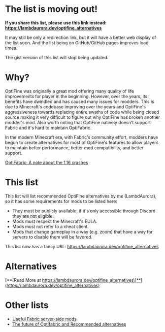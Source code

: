 # The list is moving out!

**If you share this list, please use this link instead: https://lambdaurora.dev/optifine_alternatives**

It may still be only a redirection link, but it will have a better web display of the list soon. And the list being on GitHub/GitHub pages improves load times.

The gist version of this list will stop being updated.

# Why?

OptiFine was originally a great mod offering many quality of life improvements for player in the beginning. However, over the years, its benefits have dwindled and has caused many issues for modders. This is due to Minecraft's codebase improving over the years and OptiFine's aggressiveness towards replacing entire swaths of code while being closed source making it very difficult to figure out why OptiFine has broken another modder's mod. 
Also worth noting that OptiFine natively doesn't support Fabric and it's hard to maintain OptiFabric.

In the modern Minecraft era, with Fabric's community effort, modders have begun to create alternatives for most of OptiFine's features to allow players to maintain better performance, better mod compatibility, and better support.

[OptiFabric: A note about the 1.16 crashes][optifabric_issue]

[optifabric_issue]: https://github.com/modmuss50/OptiFabric/issues/242

# This list

This list will list recommended OptiFine alternatives by me (LambdAurora), so it has some requirements for mods to be listed here:
 - They must be publicly available, if it's only accessible through Discord they are not eligible.
 - Mods must respect the Minecraft's EULA.
 - Mods must not refer to a cheat client.
 - Mods that change gameplay in a way (e.g. zoom) that have a way for servers to disable them will be favored.

This list now has a fancy URL: https://lambdaurora.dev/optifine_alternatives

# Alternatives

[**\[Read More at https://lambdaurora.dev/optifine_alternatives\]**](https://lambdaurora.dev/optifine_alternatives)

# Other lists

 - [Useful Fabric server-side mods](https://github.com/comp500/fabric-serverside-mods/blob/main/README.md)
 - [The future of Optifabric and Recommended alternatives](https://gist.github.com/modmuss50/deff1658c4550ca8b16cb5d40ceaa468)

[Indium]: https://modrinth.com/mod/indium "Indium Modrinth's Page"